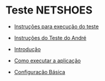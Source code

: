 # Teste NETSHOES

* [Instruções para execução do teste](NETSHOES.md)

* [Instruções do Teste do André](ANDRE.md)
 * [Introdução]()
 * [Como executar a aplicação]()
  * [Configuração Básica]() 
